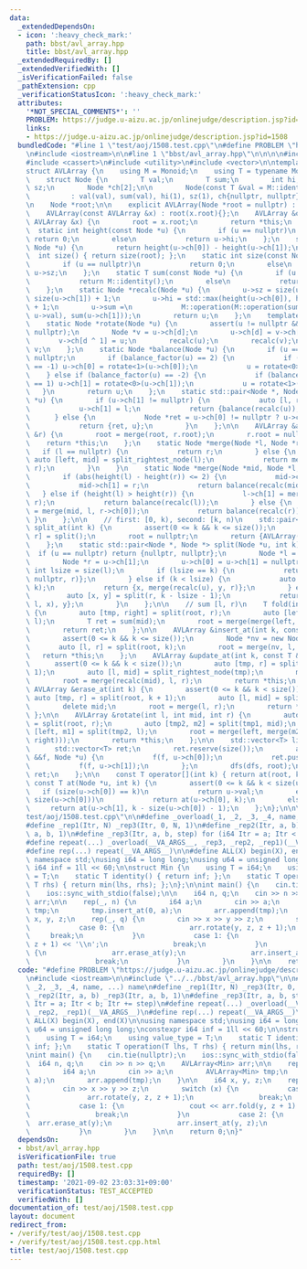 ```yaml
---
data:
  _extendedDependsOn:
  - icon: ':heavy_check_mark:'
    path: bbst/avl_array.hpp
    title: bbst/avl_array.hpp
  _extendedRequiredBy: []
  _extendedVerifiedWith: []
  _isVerificationFailed: false
  _pathExtension: cpp
  _verificationStatusIcon: ':heavy_check_mark:'
  attributes:
    '*NOT_SPECIAL_COMMENTS*': ''
    PROBLEM: https://judge.u-aizu.ac.jp/onlinejudge/description.jsp?id=1508
    links:
    - https://judge.u-aizu.ac.jp/onlinejudge/description.jsp?id=1508
  bundledCode: "#line 1 \"test/aoj/1508.test.cpp\"\n#define PROBLEM \"https://judge.u-aizu.ac.jp/onlinejudge/description.jsp?id=1508\"\
    \n#include <iostream>\n\n#line 1 \"bbst/avl_array.hpp\"\n\n\n\n#include <algorithm>\n\
    #include <cassert>\n#include <utility>\n#include <vector>\n\ntemplate <class Monoid>\n\
    struct AVLArray {\n    using M = Monoid;\n    using T = typename Monoid::value_type;\n\
    \    struct Node {\n        T val;\n        T sum;\n        int hi;\n        int\
    \ sz;\n        Node *ch[2];\n\n        Node(const T &val = M::identity())\n  \
    \          : val(val), sum(val), hi(1), sz(1), ch{nullptr, nullptr} {};\n    };\n\
    \n    Node *root;\n\n    explicit AVLArray(Node *root = nullptr) : root(root){};\n\
    \    AVLArray(const AVLArray &x) : root(x.root){};\n    AVLArray &operator=(const\
    \ AVLArray &x) {\n        root = x.root;\n        return *this;\n    };\n\n  \
    \  static int height(const Node *u) {\n        if (u == nullptr)\n           \
    \ return 0;\n        else\n            return u->hi;\n    };\n    static int balance_factor(const\
    \ Node *u) {\n        return height(u->ch[0]) - height(u->ch[1]);\n    };\n  \
    \  int size() { return size(root); };\n    static int size(const Node *u) {\n\
    \        if (u == nullptr)\n            return 0;\n        else\n            return\
    \ u->sz;\n    };\n    static T sum(const Node *u) {\n        if (u == nullptr)\n\
    \            return M::identity();\n        else\n            return u->sum;\n\
    \    };\n    static Node *recalc(Node *u) {\n        u->sz = size(u->ch[0]) +\
    \ size(u->ch[1]) + 1;\n        u->hi = std::max(height(u->ch[0]), height(u->ch[1]))\
    \ + 1;\n        u->sum =\n            M::operation(M::operation(sum(u->ch[0]),\
    \ u->val), sum(u->ch[1]));\n        return u;\n    };\n    template <int d>\n\
    \    static Node *rotate(Node *u) {\n        assert(u != nullptr && u->ch[d] !=\
    \ nullptr);\n        Node *v = u->ch[d];\n        u->ch[d] = v->ch[d ^ 1];\n \
    \       v->ch[d ^ 1] = u;\n        recalc(u);\n        recalc(v);\n        return\
    \ v;\n    };\n    static Node *balance(Node *u) {\n        if (u == nullptr) return\
    \ nullptr;\n        if (balance_factor(u) == 2) {\n            if (balance_factor(u->ch[0])\
    \ == -1) u->ch[0] = rotate<1>(u->ch[0]);\n            u = rotate<0>(u);\n    \
    \    } else if (balance_factor(u) == -2) {\n            if (balance_factor(u->ch[1])\
    \ == 1) u->ch[1] = rotate<0>(u->ch[1]);\n            u = rotate<1>(u);\n     \
    \   }\n        return u;\n    };\n    static std::pair<Node *, Node *> split_rightest_node(Node\
    \ *u) {\n        if (u->ch[1] != nullptr) {\n            auto [l, ret] = split_rightest_node(u->ch[1]);\n\
    \            u->ch[1] = l;\n            return {balance(recalc(u)), ret};\n  \
    \      } else {\n            Node *ret = u->ch[0] != nullptr ? u->ch[0] : u->ch[1];\n\
    \            return {ret, u};\n        }\n    };\n\n    AVLArray &append(AVLArray\
    \ &r) {\n        root = merge(root, r.root);\n        r.root = nullptr;\n    \
    \    return *this;\n    };\n    static Node *merge(Node *l, Node *r) {\n     \
    \   if (l == nullptr) {\n            return r;\n        } else {\n           \
    \ auto [left, mid] = split_rightest_node(l);\n            return merge(mid, left,\
    \ r);\n        }\n    }\n    static Node *merge(Node *mid, Node *l, Node *r) {\n\
    \        if (abs(height(l) - height(r)) <= 2) {\n            mid->ch[0] = l;\n\
    \            mid->ch[1] = r;\n            return balance(recalc(mid));\n     \
    \   } else if (height(l) > height(r)) {\n            l->ch[1] = merge(mid, l->ch[1],\
    \ r);\n            return balance(recalc(l));\n        } else {\n            r->ch[0]\
    \ = merge(mid, l, r->ch[0]);\n            return balance(recalc(r));\n       \
    \ }\n    };\n\n    // first: [0, k), second: [k, n)\n    std::pair<AVLArray, AVLArray>\
    \ split_at(int k) {\n        assert(0 <= k && k <= size());\n        auto [l,\
    \ r] = split();\n        root = nullptr;\n        return {AVLArray(l), AVLArray(r)};\n\
    \    };\n    static std::pair<Node *, Node *> split(Node *u, int k) {\n      \
    \  if (u == nullptr) return {nullptr, nullptr};\n        Node *l = u->ch[0];\n\
    \        Node *r = u->ch[1];\n        u->ch[0] = u->ch[1] = nullptr;\n       \
    \ int lsize = size(l);\n        if (lsize == k) {\n            return {l, merge(recalc(u),\
    \ nullptr, r)};\n        } else if (k < lsize) {\n            auto [x, y] = split(l,\
    \ k);\n            return {x, merge(recalc(u), y, r)};\n        } else {\n   \
    \         auto [x, y] = split(r, k - lsize - 1);\n            return {merge(recalc(u),\
    \ l, x), y};\n        }\n    };\n\n    // sum [l, r)\n    T fold(int l, int r)\
    \ {\n        auto [tmp, right] = split(root, r);\n        auto [left, mid] = split(tmp,\
    \ l);\n        T ret = sum(mid);\n        root = merge(merge(left, mid), right);\n\
    \        return ret;\n    };\n\n    AVLArray &insert_at(int k, const T &dat) {\n\
    \        assert(0 <= k && k <= size());\n        Node *nv = new Node(dat);\n \
    \       auto [l, r] = split(root, k);\n        root = merge(nv, l, r);\n     \
    \   return *this;\n    };\n    AVLArray &update_at(int k, const T &dat) {\n  \
    \      assert(0 <= k && k < size());\n        auto [tmp, r] = split(root, k +\
    \ 1);\n        auto [l, mid] = split_rightest_node(tmp);\n        mid->val = dat;\n\
    \        root = merge(recalc(mid), l, r);\n        return *this;\n    };\n   \
    \ AVLArray &erase_at(int k) {\n        assert(0 <= k && k < size());\n       \
    \ auto [tmp, r] = split(root, k + 1);\n        auto [l, mid] = split_rightest_node(tmp);\n\
    \        delete mid;\n        root = merge(l, r);\n        return *this;\n   \
    \ };\n\n    AVLArray &rotate(int l, int mid, int r) {\n        auto [tmp1, right]\
    \ = split(root, r);\n        auto [tmp2, m2] = split(tmp1, mid);\n        auto\
    \ [left, m1] = split(tmp2, l);\n        root = merge(left, merge(m2, merge(m1,\
    \ right)));\n        return *this;\n    };\n\n    std::vector<T> list() {\n  \
    \      std::vector<T> ret;\n        ret.reserve(size());\n        auto dfs = [&](auto\
    \ &&f, Node *u) {\n            f(f, u->ch[0]);\n            ret.push_back(u->dat);\n\
    \            f(f, u->ch[1]);\n        };\n        dfs(dfs, root);\n        return\
    \ ret;\n    };\n\n    const T operator[](int k) { return at(root, k); };\n   \
    \ const T at(Node *u, int k) {\n        assert(0 <= k && k < size(u));\n     \
    \   if (size(u->ch[0]) == k)\n            return u->val;\n        else if (k <\
    \ size(u->ch[0]))\n            return at(u->ch[0], k);\n        else\n       \
    \     return at(u->ch[1], k - size(u->ch[0]) - 1);\n    };\n};\n\n\n#line 5 \"\
    test/aoj/1508.test.cpp\"\n\n#define _overload(_1, _2, _3, _4, name, ...) name\n\
    #define _rep1(Itr, N) _rep3(Itr, 0, N, 1)\n#define _rep2(Itr, a, b) _rep3(Itr,\
    \ a, b, 1)\n#define _rep3(Itr, a, b, step) for (i64 Itr = a; Itr < b; Itr += step)\n\
    #define repeat(...) _overload(__VA_ARGS__, _rep3, _rep2, _rep1)(__VA_ARGS__)\n\
    #define rep(...) repeat(__VA_ARGS__)\n\n#define ALL(X) begin(X), end(X)\n\nusing\
    \ namespace std;\nusing i64 = long long;\nusing u64 = unsigned long long;\nconstexpr\
    \ i64 inf = 1ll << 60;\n\nstruct Min {\n    using T = i64;\n    using value_type\
    \ = T;\n    static T identity() { return inf; };\n    static T operation(T lhs,\
    \ T rhs) { return min(lhs, rhs); };\n};\n\nint main() {\n    cin.tie(nullptr);\n\
    \    ios::sync_with_stdio(false);\n\n    i64 n, q;\n    cin >> n >> q;\n    AVLArray<Min>\
    \ arr;\n\n    rep(_, n) {\n        i64 a;\n        cin >> a;\n        AVLArray<Min>\
    \ tmp;\n        tmp.insert_at(0, a);\n        arr.append(tmp);\n    }\n\n    i64\
    \ x, y, z;\n    rep(_, q) {\n        cin >> x >> y >> z;\n        switch (x) {\n\
    \            case 0: {\n                arr.rotate(y, z, z + 1);\n           \
    \     break;\n            }\n            case 1: {\n                cout << arr.fold(y,\
    \ z + 1) << '\\n';\n                break;\n            }\n            case 2:\
    \ {\n                arr.erase_at(y);\n                arr.insert_at(y, z);\n\
    \                break;\n            }\n        }\n    }\n\n    return 0;\n}\n"
  code: "#define PROBLEM \"https://judge.u-aizu.ac.jp/onlinejudge/description.jsp?id=1508\"\
    \n#include <iostream>\n\n#include \"../../bbst/avl_array.hpp\"\n\n#define _overload(_1,\
    \ _2, _3, _4, name, ...) name\n#define _rep1(Itr, N) _rep3(Itr, 0, N, 1)\n#define\
    \ _rep2(Itr, a, b) _rep3(Itr, a, b, 1)\n#define _rep3(Itr, a, b, step) for (i64\
    \ Itr = a; Itr < b; Itr += step)\n#define repeat(...) _overload(__VA_ARGS__, _rep3,\
    \ _rep2, _rep1)(__VA_ARGS__)\n#define rep(...) repeat(__VA_ARGS__)\n\n#define\
    \ ALL(X) begin(X), end(X)\n\nusing namespace std;\nusing i64 = long long;\nusing\
    \ u64 = unsigned long long;\nconstexpr i64 inf = 1ll << 60;\n\nstruct Min {\n\
    \    using T = i64;\n    using value_type = T;\n    static T identity() { return\
    \ inf; };\n    static T operation(T lhs, T rhs) { return min(lhs, rhs); };\n};\n\
    \nint main() {\n    cin.tie(nullptr);\n    ios::sync_with_stdio(false);\n\n  \
    \  i64 n, q;\n    cin >> n >> q;\n    AVLArray<Min> arr;\n\n    rep(_, n) {\n\
    \        i64 a;\n        cin >> a;\n        AVLArray<Min> tmp;\n        tmp.insert_at(0,\
    \ a);\n        arr.append(tmp);\n    }\n\n    i64 x, y, z;\n    rep(_, q) {\n\
    \        cin >> x >> y >> z;\n        switch (x) {\n            case 0: {\n  \
    \              arr.rotate(y, z, z + 1);\n                break;\n            }\n\
    \            case 1: {\n                cout << arr.fold(y, z + 1) << '\\n';\n\
    \                break;\n            }\n            case 2: {\n              \
    \  arr.erase_at(y);\n                arr.insert_at(y, z);\n                break;\n\
    \            }\n        }\n    }\n\n    return 0;\n}"
  dependsOn:
  - bbst/avl_array.hpp
  isVerificationFile: true
  path: test/aoj/1508.test.cpp
  requiredBy: []
  timestamp: '2021-09-02 23:03:31+09:00'
  verificationStatus: TEST_ACCEPTED
  verifiedWith: []
documentation_of: test/aoj/1508.test.cpp
layout: document
redirect_from:
- /verify/test/aoj/1508.test.cpp
- /verify/test/aoj/1508.test.cpp.html
title: test/aoj/1508.test.cpp
---
```

